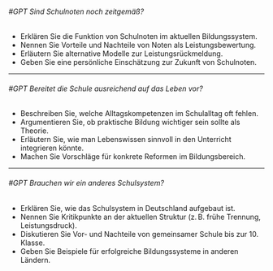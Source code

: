 ###### #GPT Sind Schulnoten noch zeitgemäß?
  - Erklären Sie die Funktion von Schulnoten im aktuellen Bildungssystem.
  - Nennen Sie Vorteile und Nachteile von Noten als Leistungsbewertung.
  - Erläutern Sie alternative Modelle zur Leistungsrückmeldung.
  - Geben Sie eine persönliche Einschätzung zur Zukunft von Schulnoten.

---

###### #GPT Bereitet die Schule ausreichend auf das Leben vor?
  - Beschreiben Sie, welche Alltagskompetenzen im Schulalltag oft fehlen.
  - Argumentieren Sie, ob praktische Bildung wichtiger sein sollte als Theorie.
  - Erläutern Sie, wie man Lebenswissen sinnvoll in den Unterricht integrieren könnte.
  - Machen Sie Vorschläge für konkrete Reformen im Bildungsbereich.

---

###### #GPT Brauchen wir ein anderes Schulsystem?
  - Erklären Sie, wie das Schulsystem in Deutschland aufgebaut ist.
  - Nennen Sie Kritikpunkte an der aktuellen Struktur (z. B. frühe Trennung, Leistungsdruck).
  - Diskutieren Sie Vor- und Nachteile von gemeinsamer Schule bis zur 10. Klasse.
  - Geben Sie Beispiele für erfolgreiche Bildungssysteme in anderen Ländern.